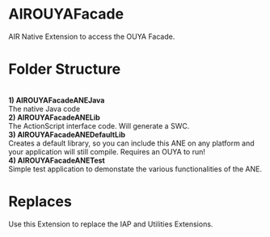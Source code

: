 AIROUYAFacade
=============

AIR Native Extension to access the OUYA Facade.

Folder Structure
================

<BR><B>1) AIROUYAFacadeANEJava</B>
<BR>The native Java code
<BR><B>2) AIROUYAFacadeANELib</B>
<BR>The ActionScript interface code.  Will generate a SWC.
<BR><B>3) AIROUYAFacadeANEDefaultLib</B>
<BR>Creates a default library, so you can include this ANE on any platform and your application will still compile.  Requires an OUYA to run!
<BR><B>4) AIROUYAFacadeANETest</B>
<BR>Simple test application to demonstate the various functionalities of the ANE.

Replaces
========

Use this Extension to replace the IAP and Utilities Extensions.